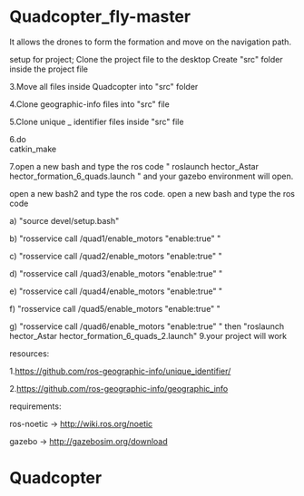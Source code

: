 # Quadcopter_fly-master

It allows the drones to form the formation and move on the navigation path.

setup for project;
Clone the project file to the desktop
Create "src" folder inside the project file

3.Move all files inside Quadcopter into "src" folder

4.Clone geographic-info files into "src" file

5.Clone unique _ identifier files inside "src" file

6.do    
    catkin_make

7.open a new bash and type the ros code "
        roslaunch hector_Astar hector_formation_6_quads.launch 
" and your gazebo environment will open.

open a new bash2 and type the ros code. open a new bash and type the ros code

a) "source devel/setup.bash"

b) "rosservice call /quad1/enable_motors "enable:true" "

c) "rosservice call /quad2/enable_motors "enable:true" "

d) "rosservice call /quad3/enable_motors "enable:true" "

e) "rosservice call /quad4/enable_motors "enable:true" "

f) "rosservice call /quad5/enable_motors "enable:true" "

g) "rosservice call /quad6/enable_motors "enable:true" " then "roslaunch hector_Astar hector_formation_6_quads_2.launch"
9.your project will work

resources:

1.https://github.com/ros-geographic-info/unique_identifier/

2.https://github.com/ros-geographic-info/geographic_info

requirements:

ros-noetic -> http://wiki.ros.org/noetic

gazebo -> http://gazebosim.org/download
# Quadcopter
